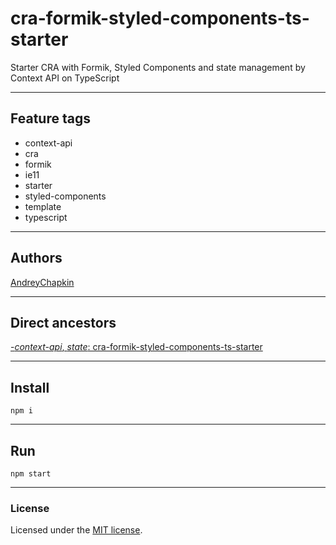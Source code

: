 # cra-formik-styled-components-ts-starter

Starter CRA with Formik, Styled Components and state management by Context API on TypeScript

---

## Feature tags

- context-api
- cra
- formik
- ie11
- starter
- styled-components
- template
- typescript

---

## Authors

[AndreyChapkin](https://github.com/orgs/Jepria/people/AndreyChapkin)

---

## Direct ancestors

[-*context-api*, *state*: cra-formik-styled-components-ts-starter](https://github.com/softspiders/cra-formik-styled-components-ts-starter)


---

## Install

```
npm i
```

---

## Run

```
npm start
```

---

### License

Licensed under the [MIT license](./LICENSE). 
